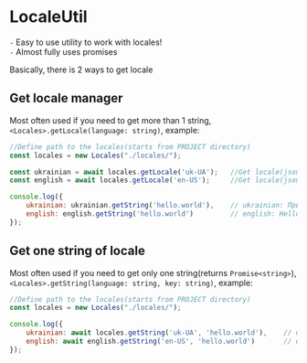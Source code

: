 # LocaleUtil

 `-` Easy to use utility to work with locales!<br>
 `-` Almost fully uses promises<br>

Basically, there is 2 ways to get locale

## Get locale manager

Most often used if you need to get more than 1 string,<br>
`<Locales>.getLocale(language: string)`, example:
```js
//Define path to the locales(starts from PROJECT directory)
const locales = new Locales("./locales/");

const ukrainian = await locales.getLocale('uk-UA');   //Get locale(json file) named "uk-UA"
const english = await locales.getLocale('en-US');     //Get locale(json file) named "en-US"

console.log({
    ukrainian: ukrainian.getString('hello.world'),    // ukrainian: Привіт, світ!
    english: english.getString('hello.world')         // english: Hello, world!
});
```

## Get one string of locale

Most often used if you need to get only one string(returns `Promise<string>`),<br>
`<Locales>.getString(language: string, key: string)`, example:
```js
//Define path to the locales(starts from PROJECT directory)
const locales = new Locales("./locales/");

console.log({
    ukrainian: await locales.getString('uk-UA', 'hello.world'),    // ukrainian: Привіт, світ!
    english: await english.getString('en-US', 'hello.world')       // english: Hello, world!
});
```
